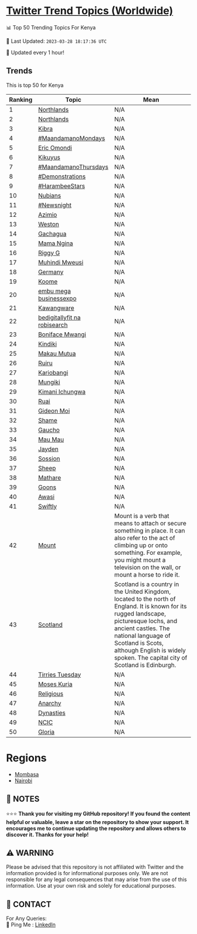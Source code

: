 [Twitter Trend Topics (Worldwide)](https://github.com/ErcinDedeoglu/Twitter-Trend-Topics)
==========


📊 Top 50 Trending Topics For Kenya

📆 Last Updated: `2023-03-28 18:17:36 UTC`

🔧 Updated every 1 hour!


## Trends

This is top 50 for Kenya

| Ranking | Topic | Mean |
| ------- | ------------ | ------------ |
| 1 | [Northlands](http://twitter.com/search?q=Northlands) | N/A |
| 2 | [Northlands](http://twitter.com/search?q=Northlands) | N/A |
| 3 | [Kibra](http://twitter.com/search?q=Kibra) | N/A |
| 4 | [#MaandamanoMondays](http://twitter.com/search?q=%23MaandamanoMondays) | N/A |
| 5 | [Eric Omondi](http://twitter.com/search?q=Eric+Omondi) | N/A |
| 6 | [Kikuyus](http://twitter.com/search?q=Kikuyus) | N/A |
| 7 | [#MaandamanoThursdays](http://twitter.com/search?q=%23MaandamanoThursdays) | N/A |
| 8 | [#Demonstrations](http://twitter.com/search?q=%23Demonstrations) | N/A |
| 9 | [#HarambeeStars](http://twitter.com/search?q=%23HarambeeStars) | N/A |
| 10 | [Nubians](http://twitter.com/search?q=Nubians) | N/A |
| 11 | [#Newsnight](http://twitter.com/search?q=%23Newsnight) | N/A |
| 12 | [Azimio](http://twitter.com/search?q=Azimio) | N/A |
| 13 | [Weston](http://twitter.com/search?q=Weston) | N/A |
| 14 | [Gachagua](http://twitter.com/search?q=Gachagua) | N/A |
| 15 | [Mama Ngina](http://twitter.com/search?q=Mama+Ngina) | N/A |
| 16 | [Riggy G](http://twitter.com/search?q=Riggy+G) | N/A |
| 17 | [Muhindi Mweusi](http://twitter.com/search?q=Muhindi+Mweusi) | N/A |
| 18 | [Germany](http://twitter.com/search?q=Germany) | N/A |
| 19 | [Koome](http://twitter.com/search?q=Koome) | N/A |
| 20 | [embu mega businessexpo](http://twitter.com/search?q=embu+mega+businessexpo) | N/A |
| 21 | [Kawangware](http://twitter.com/search?q=Kawangware) | N/A |
| 22 | [bedigitallyfit na robisearch](http://twitter.com/search?q=bedigitallyfit+na+robisearch) | N/A |
| 23 | [Boniface Mwangi](http://twitter.com/search?q=Boniface+Mwangi) | N/A |
| 24 | [Kindiki](http://twitter.com/search?q=Kindiki) | N/A |
| 25 | [Makau Mutua](http://twitter.com/search?q=Makau+Mutua) | N/A |
| 26 | [Ruiru](http://twitter.com/search?q=Ruiru) | N/A |
| 27 | [Kariobangi](http://twitter.com/search?q=Kariobangi) | N/A |
| 28 | [Mungiki](http://twitter.com/search?q=Mungiki) | N/A |
| 29 | [Kimani Ichungwa](http://twitter.com/search?q=Kimani+Ichungwa) | N/A |
| 30 | [Ruai](http://twitter.com/search?q=Ruai) | N/A |
| 31 | [Gideon Moi](http://twitter.com/search?q=Gideon+Moi) | N/A |
| 32 | [Shame](http://twitter.com/search?q=Shame) | N/A |
| 33 | [Gaucho](http://twitter.com/search?q=Gaucho) | N/A |
| 34 | [Mau Mau](http://twitter.com/search?q=Mau+Mau) | N/A |
| 35 | [Jayden](http://twitter.com/search?q=Jayden) | N/A |
| 36 | [Sossion](http://twitter.com/search?q=Sossion) | N/A |
| 37 | [Sheep](http://twitter.com/search?q=Sheep) | N/A |
| 38 | [Mathare](http://twitter.com/search?q=Mathare) | N/A |
| 39 | [Goons](http://twitter.com/search?q=Goons) | N/A |
| 40 | [Awasi](http://twitter.com/search?q=Awasi) | N/A |
| 41 | [Swiftly](http://twitter.com/search?q=Swiftly) | N/A |
| 42 | [Mount](http://twitter.com/search?q=Mount) | Mount is a verb that means to attach or secure something in place. It can also refer to the act of climbing up or onto something. For example, you might mount a television on the wall, or mount a horse to ride it. |
| 43 | [Scotland](http://twitter.com/search?q=Scotland) | Scotland is a country in the United Kingdom, located to the north of England. It is known for its rugged landscape, picturesque lochs, and ancient castles. The national language of Scotland is Scots, although English is widely spoken. The capital city of Scotland is Edinburgh. |
| 44 | [Tirries Tuesday](http://twitter.com/search?q=Tirries+Tuesday) | N/A |
| 45 | [Moses Kuria](http://twitter.com/search?q=Moses+Kuria) | N/A |
| 46 | [Religious](http://twitter.com/search?q=Religious) | N/A |
| 47 | [Anarchy](http://twitter.com/search?q=Anarchy) | N/A |
| 48 | [Dynasties](http://twitter.com/search?q=Dynasties) | N/A |
| 49 | [NCIC](http://twitter.com/search?q=NCIC) | N/A |
| 50 | [Gloria](http://twitter.com/search?q=Gloria) | N/A |



# Regions

* [Mombasa](</Kenya/Mombasa.md>)
* [Nairobi](</Kenya/Nairobi.md>)



## 📝 NOTES

⭐⭐⭐ **Thank you for visiting my GitHub repository! If you found the content helpful or valuable, leave a star on the repository to show your support. It encourages me to continue updating the repository and allows others to discover it. Thanks for your help!**


## ⚠️ WARNING

Please be advised that this repository is not affiliated with Twitter and the information provided is for informational purposes only. We are not responsible for any legal consequences that may arise from the use of this information. Use at your own risk and solely for educational purposes.


## 📨 CONTACT

 For Any Queries:  
            🏓 Ping Me : [LinkedIn](https://www.linkedin.com/in/ercindedeoglu/)
